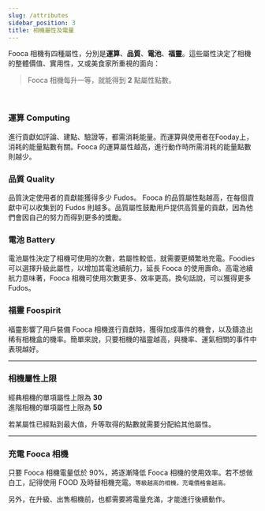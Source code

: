 ```yaml
---
slug: /attributes
sidebar_position: 3
title: 相機屬性及電量
---
```


Fooca 相機有四種屬性，分別是**運算**、**品質**、**電池**、**福靈**。這些屬性決定了相機的整體價值、實用性，又或美食家所重視的面向：

>Fooca 相機每升一等，就能得到 **2** 點屬性點數。

<br/>

### 運算 Computing
進行貢獻如評論、建點、驗證等，都需消耗能量。而運算與使用者在Fooday上，消耗的能量點數有關。Fooca 的運算屬性越高，進行動作時所需消耗的能量點數則越少。

### 品質 Quality
品質決定使用者的貢獻能獲得多少 Fudos。 Fooca 的品質屬性點越高，在每個貢獻中可以收集到的 Fudos 則越多。品質屬性鼓勵用戶提供高質量的貢獻，因為他們會因自己的努力而得到更多的獎勵。

### 電池 Battery
電池屬性決定了相機可使用的次數，若屬性較低，就需要更頻繁地充電。Foodies 可以選擇升級此屬性，以增加其電池續航力，延長 Fooca 的使用壽命。高電池續航力意味著，Fooca 相機可使用次數更多、效率更高。換句話說，可以獲得更多 Fudos。

### 福靈 Foospirit
福靈影響了用戶裝備 Fooca 相機進行貢獻時，獲得加成事件的機會，以及鑄造出稀有相機盒的機率。簡單來說，只要相機的福靈越高，與機率、運氣相關的事件中表現越好。

***

### 相機屬性上限
經典相機的單項屬性上限為 **30**  
進階相機的單項屬性上限為 **50**
  
若某屬性已經點到最大值，升等取得的點數就需要分配給其他屬性。
***
### 充電 Fooca 相機 
只要 Fooca 相機電量低於 90%，將逐漸降低 Fooca 相機的使用效率。若不想做白工，記得使用 FOOD 及時替相機充電。`等級越高的相機，充電價格會越高。`

另外，在升級、出售相機前，也都需要將電量充滿，才能進行後續動作。